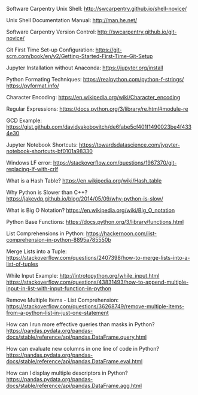 
Software Carpentry Unix Shell:
http://swcarpentry.github.io/shell-novice/

Unix Shell Documentation Manual:
http://man.he.net/

Software Carpentry Version Control:
http://swcarpentry.github.io/git-novice/

Git First Time Set-up Configuration:
https://git-scm.com/book/en/v2/Getting-Started-First-Time-Git-Setup

Jupyter Installation without Anaconda:
https://jupyter.org/install

Python Formating Techniques:
https://realpython.com/python-f-strings/
https://pyformat.info/ 

Character Encoding:
https://en.wikipedia.org/wiki/Character_encoding

Regular Expressions:
https://docs.python.org/3/library/re.html#module-re

GCD Example:
https://gist.github.com/davidyakobovitch/de6fabe5cf401f1490023be4f4334e30

Jupyter Notebook Shortcuts:
https://towardsdatascience.com/jypyter-notebook-shortcuts-bf0101a98330

Windows LF error:
https://stackoverflow.com/questions/1967370/git-replacing-lf-with-crlf

What is a Hash Table?
https://en.wikipedia.org/wiki/Hash_table

Why Python is Slower than C++?
https://jakevdp.github.io/blog/2014/05/09/why-python-is-slow/

What is Big O Notation?
https://en.wikipedia.org/wiki/Big_O_notation

Python Base Functions:
https://docs.python.org/3/library/functions.html

List Comprehensions in Python:
https://hackernoon.com/list-comprehension-in-python-8895a785550b

Merge Lists into a Tuple:
https://stackoverflow.com/questions/2407398/how-to-merge-lists-into-a-list-of-tuples

While Input Example:
http://introtopython.org/while_input.html
https://stackoverflow.com/questions/43831493/how-to-append-multiple-input-in-list-with-input-function-in-python

Remove Multiple Items - List Comprehension:
https://stackoverflow.com/questions/36268749/remove-multiple-items-from-a-python-list-in-just-one-statement

How can I run more effective queries than masks in Python? 
https://pandas.pydata.org/pandas-docs/stable/reference/api/pandas.DataFrame.query.html

How can evaluate new columns in one line of code in Python?
https://pandas.pydata.org/pandas-docs/stable/reference/api/pandas.DataFrame.eval.html

How can I display multiple descriptors in Python?
https://pandas.pydata.org/pandas-docs/stable/reference/api/pandas.DataFrame.agg.html
